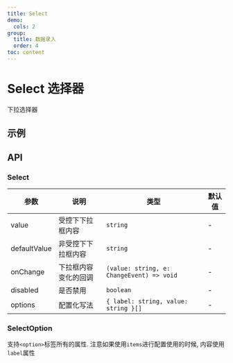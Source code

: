 ```yaml
---
title: Select
demo:
  cols: 2
group:
  title: 数据录入
  order: 4
toc: content
---
```


# Select 选择器

下拉选择器

## 示例

<code src="./demos/SelectBase.tsx" title="基本使用" description="基本使用, 默认选中第一个选项"></code>
<code src="./demos/SelectControlled.tsx" title="受控" description="使用`value`和`onChange`进行受控"></code>
<code src="./demos/SelectDisabled.tsx" title="禁用" description="禁用下拉框"></code>
<code src="./demos/SelectConfig.tsx" title="可配置" description="使用`options`进行配置化"></code>

## API

### Select

| 参数         | 说明                 | 类型                                      | 默认值 |
| ------------ | -------------------- | ----------------------------------------- | ------ |
| value        | 受控下下拉框内容     | `string`                                  | -      |
| defaultValue | 非受控下下拉框内容   | `string`                                  | -      |
| onChange     | 下拉框内容变化的回调 | `(value: string, e: ChangeEvent) => void` | -      |
| disabled     | 是否禁用             | `boolean`                                 | -      |
| options      | 配置化写法           | `{ label: string, value: string }[]	`      | -      |

### SelectOption

支持`<option>`标签所有的属性. 注意如果使用`items`进行配置使用的时候, 内容使用`label`属性
